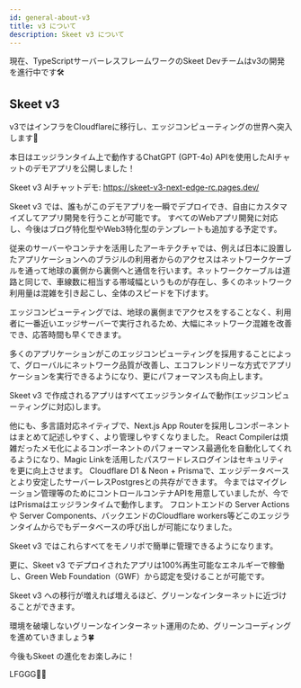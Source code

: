 ```yaml
---
id: general-about-v3
title: v3 について
description: Skeet v3 について
---
```


現在、TypeScriptサーバーレスフレームワークのSkeet Devチームはv3の開発を進行中です🛠

## Skeet v3

v3ではインフラをCloudflareに移行し、エッジコンピューティングの世界へ突入します🚀

本日はエッジランタイム上で動作するChatGPT (GPT-4o) APIを使用したAIチャットのデモアプリを公開しました！

Skeet v3 AIチャットデモ: https://skeet-v3-next-edge-rc.pages.dev/

Skeet v3 では、誰もがこのデモアプリを一瞬でデプロイでき、自由にカスタマイズしてアプリ開発を行うことが可能です。
すべてのWebアプリ開発に対応し、今後はブログ特化型やWeb3特化型のテンプレートも追加する予定です。

従来のサーバーやコンテナを活用したアーキテクチャでは、例えば日本に設置したアプリケーションへのブラジルの利用者からのアクセスはネットワークケーブルを通って地球の裏側から裏側へと通信を行います。ネットワークケーブルは道路と同じで、車線数に相当する帯域幅というものが存在し、多くのネットワーク利用量は混雑を引き起こし、全体のスピードを下げます。

エッジコンピューティングでは、地球の裏側までアクセスをすることなく、利用者に一番近いエッジサーバーで実行されるため、大幅にネットワーク混雑を改善でき、応答時間も早くできます。

多くのアプリケーションがこのエッジコンピューティングを採用することによって、グローバルにネットワーク品質が改善し、エコフレンドリーな方式でアプリケーションを実行できるようになり、更にパフォーマンスも向上します。

Skeet v3 で作成されるアプリはすべてエッジランタイムで動作(エッジコンピューティングに対応)します。

他にも、多言語対応ネイティブで、Next.js App Routerを採用しコンポーネントはまとめて記述しやすく、より管理しやすくなりました。
React Compilerは煩雑だったメモ化によるコンポーネントのパフォーマンス最適化を自動化してくれるようになり、Magic Linkを活用したパスワードレスログインはセキュリティを更に向上させます。
Cloudflare D1 & Neon + Prismaで、エッジデータベースとより安定したサーバーレスPostgresとの共存ができます。
今まではマイグレーション管理等のためにコントロールコンテナAPIを用意していましたが、今ではPrismaはエッジランタイムで動作します。
フロントエンドの Server Actions や Server Components、バックエンドのCloudflare workers等どこのエッジランタイムからでもデータベースの呼び出しが可能になりました。

Skeet v3 ではこれらすべてをモノリポで簡単に管理できるようになります。

更に、Skeet v3 でデプロイされたアプリは100%再生可能なエネルギーで稼働し、Green Web Foundation（GWF）から認定を受けることが可能です。

Skeet v3 への移行が増えれば増えるほど、グリーンなインターネットに近づけることができます。

環境を破壊しないグリーンなインターネット運用のため、グリーンコーディングを進めていきましょう🍀

今後もSkeet の進化をお楽しみに！

LFGGG🚀🔥
